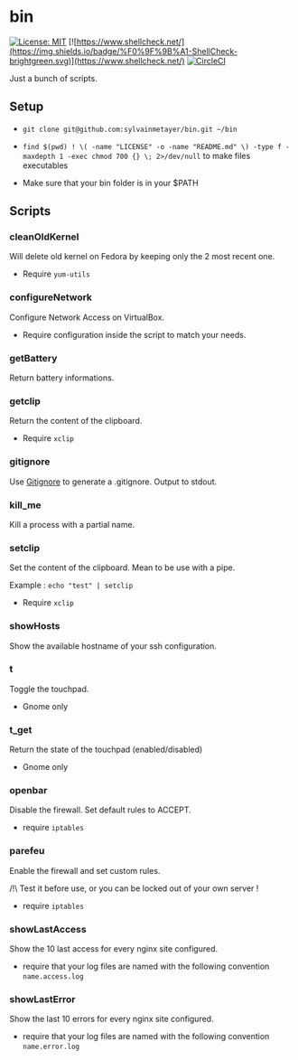 # bin

[![License: MIT](https://img.shields.io/badge/License-MIT-yellow.svg)](https://opensource.org/licenses/MIT)
[![https://www.shellcheck.net/](https://img.shields.io/badge/%F0%9F%9B%A1-ShellCheck-brightgreen.svg)](https://www.shellcheck.net/)
[![CircleCI](https://circleci.com/gh/sylvainmetayer/bin.svg?style=svg)](https://circleci.com/gh/sylvainmetayer/bin)

Just a bunch of scripts.

## Setup

- `git clone git@github.com:sylvainmetayer/bin.git ~/bin`

- `find $(pwd) ! \( -name "LICENSE" -o -name "README.md" \) -type f -maxdepth 1 -exec chmod 700 {} \; 2>/dev/null` to make files executables

- Make sure that your bin folder is in your $PATH

## Scripts

### cleanOldKernel

Will delete old kernel on Fedora by keeping only the 2 most recent one.

- Require `yum-utils`

### configureNetwork

Configure Network Access on VirtualBox.

- Require configuration inside the script to match your needs.

### getBattery

Return battery informations.

### getclip

Return the content of the clipboard.

- Require `xclip`

### gitignore

Use [Gitignore](https://gitignore.io) to generate a .gitignore. Output to stdout.

### kill_me

Kill a process with a partial name.

### setclip

Set the content of the clipboard. Mean to be use with a pipe. 

Example : `echo "test" | setclip`

- Require `xclip`

### showHosts

Show the available hostname of your ssh configuration.

### t

Toggle the touchpad.

- Gnome only

### t_get

Return the state of the touchpad (enabled/disabled)

- Gnome only

### openbar

Disable the firewall. Set default rules to ACCEPT.

- require `iptables`

### parefeu

Enable the firewall and set custom rules.

/!\ Test it before use, or you can be locked out of your own server !

- require `iptables`

### showLastAccess

Show the 10 last access for every nginx site configured.

- require that your log files are named with the following convention `name.access.log`

### showLastError

Show the last 10 errors for every nginx site configured.

- require that your log files are named with the following convention `name.error.log`
